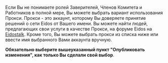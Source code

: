 Если Вы не понимаете ролей Заверителей, Членов Комитета и Работников в полной мере, Вы можете выбрать вариант использования Прокси. Прокси - это аккаунт, которому Вы доверяете принятие решений о сети Eidos от Вашего имени. Вы можете найти людей, предлагающих свои услуги в качестве Прокси, на форуме Eidos на [Eidostalk](https://bitsharestalk.org/index.php/board,75.0.html). Кроме того, Вы можете выбрать прокси из списка ниже или ввести имя выбранного Вами аккаунта вручную.

**Обязательно выберите вышеуказанный пункт "Опубликовать изменения", как только Вы сделали свой выбор**.